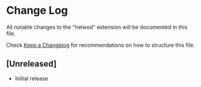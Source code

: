 # Change Log

All notable changes to the "helwod" extension will be documented in this file.

Check [Keep a Changelog](http://keepachangelog.com/) for recommendations on how to structure this file.

## [Unreleased]

- Initial release